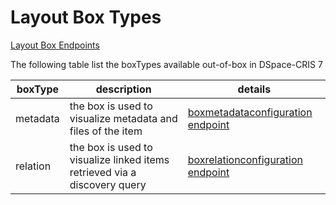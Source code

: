 # Layout Box Types
[Layout Box Endpoints](boxes.md)

The following table list the boxTypes available out-of-box in DSpace-CRIS 7

boxType | description | details
------------ | ------------- | -------------
metadata | the box is used to visualize metadata and files of the item | [boxmetadataconfiguration endpoint](box-metadata.md)
relation | the box is used to visualize linked items retrieved via a discovery query | [boxrelationconfiguration endpoint](box-relation.md)
